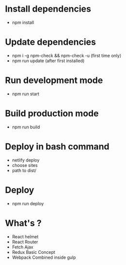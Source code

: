 # Install dependencies
* npm install

# Update dependencies
* npm i -g npm-check && npm-check -u (first time only)
* npm run update (after first installed)

# Run development mode
* npm run start

# Build production mode
* npm run build

# Deploy in bash command
* netlify deploy
* choose sites
* path to dist/

# Deploy
* npm run deploy

# What's ?
* React helmet
* React Router
* Fetch Ajax
* Redux Basic Concept
* Webpack Combined inside gulp
